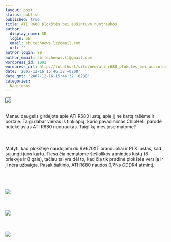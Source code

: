```yaml
---
layout: post
status: publish
published: true
title: ATI R680 plokštės bei aušintuvo nuotraukos
author:
  display_name: SB
  login: SB
  email: sb.technews.lt@gmail.com
  url: ''
author_login: SB
author_email: sb.technews.lt@gmail.com
wordpress_id: 1002
wordpress_url: http://localhost/site/new/ati_r680_plokstes_bei_ausintuvo_nuotraukos/
date: '2007-12-16 15:46:32 +0200'
date_gmt: '2007-12-16 15:46:32 +0200'
categories:
- Naujienos
---
```

<div class="imgright"><img src="http://tbn0.google.com/images?q=tbn:qlLXJmmoJ2kytM:http://www.pcpower.com/products/reviews/ati/ati-logo.jpg" border="1"></div>
<p><br>Manau daugelis girdėjote apie ATI R680 lustą, apie jį ne kartą rašėme ir portale. Taigi dabar vienas iš tinklapių, kurio pavadinimas ChipHell, parodė nutekėjusias ATI R680 nuotraukas. Taigi ką mes jose matome?<br />
<br><br />
<br>Matyti, kad plokštėje naudojami du RV670XT branduoliai ir PLX lustas, kad sujungti juos kartu. Tiesa čia nematome šešiolikos atminties lustų (8 priekyje ir 8 gale), tačiau tai yra dėl to, kad čia tik pradinė plokštės versija ir ji nėra užbaigta. Pasak šaltinio, ATI R680 naudos 0,7Ns GDDR4 atmintį.<br />
<br><br />
<br><br><img src="http://www.technews.lt/upl/Failai/gffhg.jpg"><br><br />
<br><br><img src="http://www.technews.lt/upl/Failai/ewrwtr.jpg"><br><br />
<br><br><img src="http://www.technews.lt/upl/Failai/R680cooler.jpg"><br></p>
